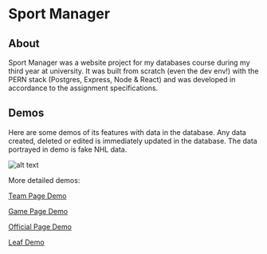 # Sport Manager

## About

Sport Manager was a website project for my databases course during my third year at university. It was built from scratch (even the dev env!) with the PERN stack (Postgres, Express, Node & React) and was developed in accordance to the assignment specifications.

## Demos

Here are some demos of its features with data in the database. Any data created, deleted or edited is immediately updated in the database. The data portrayed in demo is fake NHL data.

![alt text](docs/demo/AppDemo.gif "App Demo")

More detailed demos:

[Team Page Demo](docs/demo/teams/TeamDemo.md)

[Game Page Demo](docs/demo/games/GameDemo.md)

[Official Page Demo](docs/demo/officials/OfficialDemo.md)

[Leaf Demo](docs/demo/leafs/LeafsDemo.md)
